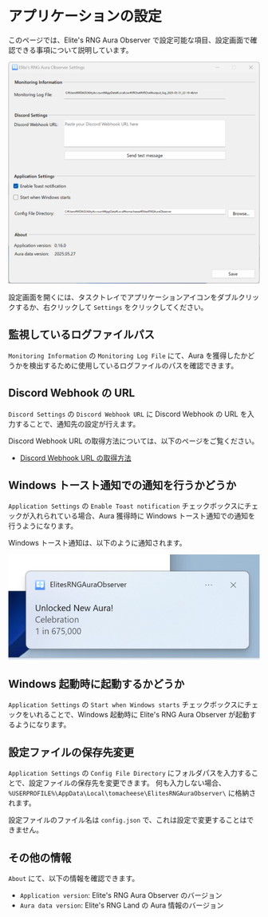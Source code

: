 # アプリケーションの設定

このページでは、Elite's RNG Aura Observer で設定可能な項目、設定画面で確認できる事項について説明しています。

![設定画面のスクリーンショット](/docs/assets/installation/settings-ui.png)

設定画面を開くには、タスクトレイでアプリケーションアイコンをダブルクリックするか、右クリックして `Settings` をクリックしてください。

## 監視しているログファイルパス

`Monitoring Information` の `Monitoring Log File` にて、Aura を獲得したかどうかを検出するために使用しているログファイルのパスを確認できます。

## Discord Webhook の URL

`Discord Settings` の `Discord Webhook URL` に Discord Webhook の URL を入力することで、通知先の設定が行えます。

Discord Webhook URL の取得方法については、以下のページをご覧ください。

- [Discord Webhook URL の取得方法](get-discord-webhook-url.md)

## Windows トースト通知での通知を行うかどうか

`Application Settings` の `Enable Toast notification` チェックボックスにチェックが入れられている場合、Aura 獲得時に Windows トースト通知での通知を行うようになります。

Windows トースト通知は、以下のように通知されます。

![Aura獲得時のWindowsトースト通知例](/docs/assets/installation/unlocked-new-aura-toast.png)

## Windows 起動時に起動するかどうか

`Application Settings` の `Start when Windows starts` チェックボックスにチェックをいれることで、Windows 起動時に Elite's RNG Aura Observer が起動するようになります。

## 設定ファイルの保存先変更

`Application Settings` の `Config File Directory` にフォルダパスを入力することで、設定ファイルの保存先を変更できます。
何も入力しない場合、`%USERPROFILE%\AppData\Local\tomacheese\ElitesRNGAuraObserver\` に格納されます。

設定ファイルのファイル名は `config.json` で、これは設定で変更することはできません。

## その他の情報

`About` にて、以下の情報を確認できます。

- `Application version`: Elite's RNG Aura Observer のバージョン
- `Aura data version`: Elite's RNG Land の Aura 情報のバージョン
